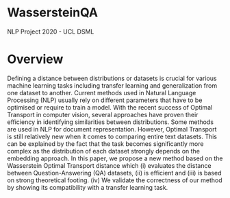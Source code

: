 # WassersteinQA
NLP Project 2020 - UCL DSML

# Overview

Defining a distance between distributions or datasets is crucial for various machine learning tasks including transfer learning and generalization from one dataset to another. Current methods used in Natural Language Processing (NLP) usually rely on different parameters that have to be optimised or require to train a model. With the recent success of Optimal Transport in computer vision, several approaches have proven their efficiency in identifying similarities between distributions. Some methods are used in NLP for document representation. However, Optimal Transport is still relatively new when it comes to comparing entire text datasets. This can be explained by the fact that the task becomes significantly more complex as the distribution of each dataset strongly depends on the embedding approach. In this paper, we propose a new method based on the Wasserstein Optimal Transport distance which (i) evaluates the distance between Question-Answering (QA) datasets, (ii) is efficient and (iii) is based on strong theoretical footing. (iv) We validate the correctness of our method by showing its compatibility with a transfer learning task.


